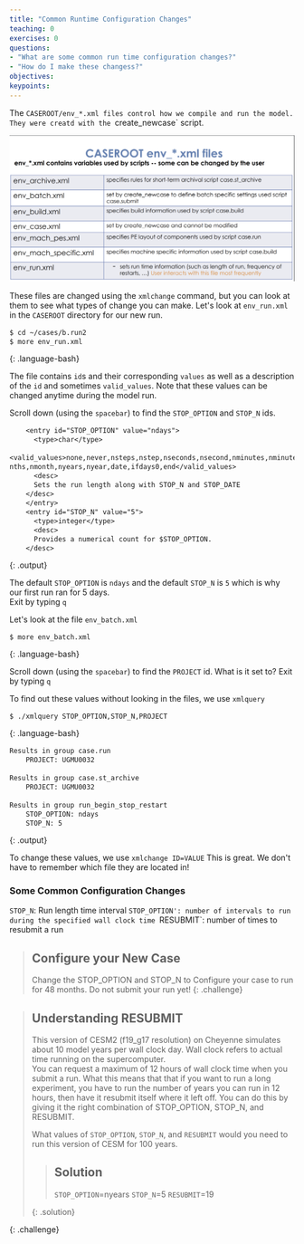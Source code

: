 ```yaml
---
title: "Common Runtime Configuration Changes"
teaching: 0
exercises: 0 
questions:
- "What are some common run time configuration changes?"
- "How do I make these changess?"
objectives:
keypoints:
---
```


The `CASEROOT/env_*.xml files control how we compile and run the model. They were creatd with the `create_newcase` script.

![XMLFILES](../fig/envxmlfiles.png)

These files are changed using the `xmlchange` command, but you can look at them to see what types of change you can make. 
Let's look at `env_run.xml` in the `CASEROOT` directory for our new run. 

~~~
$ cd ~/cases/b.run2
$ more env_run.xml
~~~
{: .language-bash}

The file contains `id`s and their corresponding `values` as well as a description of the `id` and sometimes `valid_values`.
Note that these values can be changed anytime during the model run.

Scroll down (using the `spacebar`) to find the `STOP_OPTION` and `STOP_N` ids.  

~~~
    <entry id="STOP_OPTION" value="ndays">
      <type>char</type>
      <valid_values>none,never,nsteps,nstep,nseconds,nsecond,nminutes,nminute,nhours,nhour,ndays,nday,nmo
nths,nmonth,nyears,nyear,date,ifdays0,end</valid_values>
      <desc>
      Sets the run length along with STOP_N and STOP_DATE
    </desc>
    </entry>
    <entry id="STOP_N" value="5">
      <type>integer</type>
      <desc>
      Provides a numerical count for $STOP_OPTION.
    </desc>
~~~
{: .output}

The default `STOP_OPTION` is `ndays` and the default `STOP_N` is `5` which is why our first run ran for 5 days.  
Exit by typing `q`


Let's look at the file `env_batch.xml`

~~~
$ more env_batch.xml
~~~
{: .language-bash}

Scroll down (using the `spacebar`) to find the `PROJECT` id. What is it set to?
Exit by typing `q`


To find out these values without looking in the files, we use `xmlquery`
~~~
$ ./xmlquery STOP_OPTION,STOP_N,PROJECT
~~~
{: .language-bash}

~~~
Results in group case.run
	PROJECT: UGMU0032

Results in group case.st_archive
	PROJECT: UGMU0032

Results in group run_begin_stop_restart
	STOP_OPTION: ndays
	STOP_N: 5
~~~
{: .output}

To change these values, we use `xmlchange ID=VALUE`
This is great.  We don't have to remember which file they are located in!

### Some Common Configuration Changes
`STOP_N`: Run length time interval
`STOP_OPTION': number of intervals to run during the specified wall clock time
`RESUBMIT`: number of times to resubmit a run

> ## Configure your New Case
>
> Change the STOP_OPTION and STOP_N to Configure your case to run for 48 months. 
> Do not submit your run yet!
{: .challenge}


> ## Understanding RESUBMIT
>
> This version of CESM2 (f19_g17 resolution) on Cheyenne simulates about 10 model years per wall clock day.
> Wall clock refers to actual time running on the supercomputer.   
> You can request a maximum of 12 hours of wall clock time when you submit a run.
> What this means that that if you want to run a long experiment, you have to run the number of years you can run in 12 hours, then have it resubmit
> itself where it left off.  You can do this by giving it the right combination of STOP_OPTION, STOP_N, and RESUBMIT. 
> 
> What values of `STOP_OPTION`, `STOP_N`, and `RESUBMIT` would you need to run this version of CESM for 100 years. 
>
> > ## Solution
> >
> > `STOP_OPTION`=nyears
> > `STOP_N`=5
> > `RESUBMIT`=19
> > 
> {: .solution}

{: .challenge}

